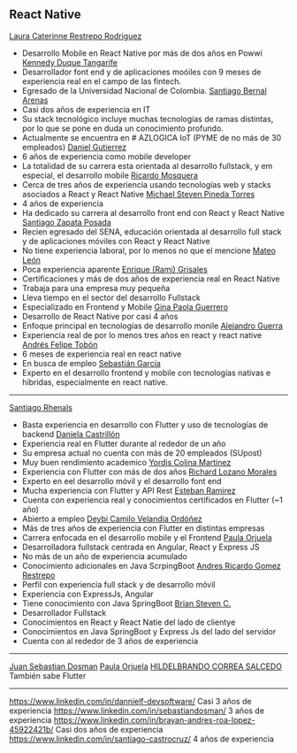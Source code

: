 ## React Native

[Laura Caterinne Restrepo Rodriguez](https://www.linkedin.com/in/laura-caterinne-restrepo-rodriguez-07673a34/overlay/about-this-profile/)
- Desarrollo Mobile en React Native por más de dos años en Powwi
[Kennedy Duque Tangarife](https://www.linkedin.com/in/kennedy-duque-tangarife-94a48b242/overlay/about-this-profile/?lipi=urn%3Ali%3Apage%3Ad_flagship3_profile_view_base%3B6IFRXN4yTRKjld%2BObcE7tA%3D%3D)
- Desarrollador font end y de aplicaciones moóiles con 9 meses de experiencia real en el campo de las fintech.
- Egresado de la Universidad Nacional de Colombia.
[Santiago Bernal Arenas](https://www.linkedin.com/in/santiagobernaldev/overlay/about-this-profile/?lipi=urn%3Ali%3Apage%3Ad_flagship3_profile_view_base%3BZ0%2FMPLnVRkmy75CmCWFUQQ%3D%3D)
- Casi dos años de experiencia en IT
- Su stack tecnológico incluye muchas tecnologías de ramas distintas, por lo que se pone en duda un conocimiento profundo.
- Actualmente se encuentra en # AZLOGICA IoT (PYME de no más de 30 empleados)
[Daniel Gutierrez](https://www.linkedin.com/in/danielgutierrezd-frontend-developer/overlay/about-this-profile/?lipi=urn%3Ali%3Apage%3Ad_flagship3_profile_view_base%3BSv3zt5emTTqJMhthA9gXAA%3D%3D)
- 6 años de experiencia como mobile developer
- La totalidad de su carrera esta orientada al desarrollo fullstack, y em especial, el desarrollo mobile
[Ricardo Mosquera](https://www.linkedin.com/in/ricardo-mosquera-8728b0165/overlay/about-this-profile/?lipi=urn%3Ali%3Apage%3Ad_flagship3_profile_view_base%3BbjEKudL5TCSuvfKtOx5pCw%3D%3D)
- Cerca de tres años de experiencia usando tecnologías web y stacks asociados a React y React Native
[Michael Steven Pineda Torres](https://www.linkedin.com/in/michaelspinedat/overlay/about-this-profile/?lipi=urn%3Ali%3Apage%3Ad_flagship3_profile_view_base%3BXx6caAhXTySpaF4iZOyjYg%3D%3D)
- 4 años de experiencia
- Ha dedicado su carrera al desarrollo front end con React y React Native
[Santiago Zapata Posada](https://www.linkedin.com/in/santizapatap1/overlay/about-this-profile/?lipi=urn%3Ali%3Apage%3Ad_flagship3_profile_view_base%3BDNld%2BWRuRJS5zxgkhIGA%2Bg%3D%3D)
- Recien egresado del SENA, educación orientada al desarrollo full stack y de aplicaciones móviles con React y React Native
- No tiene experiencia laboral, por lo menos no que el mencione
[Mateo León](https://www.linkedin.com/in/mateo-le%C3%B3n-097b57268/overlay/about-this-profile/?lipi=urn%3Ali%3Apage%3Ad_flagship3_profile_view_base%3BAokynWGxQEaCGx%2FvvTjrkg%3D%3D)
- Poca experiencia aparente
[Enrique (Rami) Grisales](https://www.linkedin.com/in/ramirogrisalesnoguera/overlay/about-this-profile/?lipi=urn%3Ali%3Apage%3Ad_flagship3_profile_view_base%3BBlE7O0KsRzu9nU5I%2Bh%2BseQ%3D%3D)
- Certificaciones y más de dos años de experiencia real en React Native
- Trabaja para una empresa muy pequeña
- Lleva tiempo en el sector del desarrollo Fullstack
- Especializado en Frontend y Mobile
[Gina Paola Guerrero](https://www.linkedin.com/in/gnaguerrer/overlay/about-this-profile/?lipi=urn%3Ali%3Apage%3Ad_flagship3_profile_view_base%3BjDLvBbOLQ0GbWU7Z1REyiQ%3D%3D)
- Desarrollo de React Native por casi 4 años
- Enfoque principal en tecnologías de desarrollo monile
[Alejandro Guerra](https://www.linkedin.com/in/alejandro-guerra-developer/overlay/about-this-profile/?lipi=urn%3Ali%3Apage%3Ad_flagship3_profile_view_base%3BAw%2FkyfirSPugHdaRWqUK6w%3D%3D)
- Experiencia real de por lo menos tres años en react y react native
[Andrés Felipe Tobón](https://www.linkedin.com/in/andr%C3%A9s-felipe-tob%C3%B3n-335a571b2/overlay/about-this-profile/?lipi=urn%3Ali%3Apage%3Ad_flagship3_profile_view_base%3BDzbvBkS0Q3%2B8ySX0hsHiMA%3D%3D)
- 6 meses de experiencia real en react native
- En busca de empleo
[Sebastián García](https://www.linkedin.com/in/sebastian-garcia-ospina/overlay/about-this-profile/?lipi=urn%3Ali%3Apage%3Ad_flagship3_profile_view_base%3B6UQaDhnLTwaf3cJM9nM64g%3D%3D)
- Experto en el desarrollo frontend y mobile con tecnologías nativas e híbridas, especialmente en react native.

---

[Santiago Rhenals](https://www.linkedin.com/in/santiagorr6/overlay/about-this-profile/)
- Basta experiencia en desarrollo con Flutter y uso de tecnologías de backend
[Daniela Castrillón](https://www.linkedin.com/in/danielacastrillon/overlay/about-this-profile/?lipi=urn%3Ali%3Apage%3Ad_flagship3_profile_view_base%3B6nEgfwIwTtq%2BMYPVgJg2zg%3D%3D)
- Experiencia real en Flutter durante al rededor de un año
- Su empresa actual no cuenta con más de 20 empleados (SUpost)
- Muy buen rendimiento academico
[Yordis Colina Martinez](https://www.linkedin.com/in/yordis-colina-martinez/overlay/about-this-profile/?lipi=urn%3Ali%3Apage%3Ad_flagship3_profile_view_base%3BXSuiSeo6Q%2F6wphjmFA5N5Q%3D%3D)
- Experiencia con Flutter con más de dos años
[Richard Lozano Morales](https://www.linkedin.com/in/rickdeveloper/overlay/about-this-profile/?lipi=urn%3Ali%3Apage%3Ad_flagship3_profile_view_base%3BnpJd3eIlRN%2B9Ewgq7MaRZw%3D%3D)
- Experto en eel desarrollo móvil y el desarrollo font end
- Mucha experiencia con Flutter y API Rest
[Esteban Ramirez](https://www.linkedin.com/in/estebanrramirezm/overlay/about-this-profile/?lipi=urn%3Ali%3Apage%3Ad_flagship3_profile_view_base%3BiIAW9sf1TfKlxY%2BZLKp%2BRw%3D%3D)
- Cuenta con experiencia real y conocimientos certificados en Flutter (~1 año)
- Abierto a empleo
[Deybi Camilo Velandia Ordóñez](https://www.linkedin.com/in/camilo-velandia-4aa113226/overlay/about-this-profile/?lipi=urn%3Ali%3Apage%3Ad_flagship3_profile_view_base%3B3vZCJHceQF%2Bzc59t2HEFYA%3D%3D)
- Más de tres años de experiencia con Flutter en distintas empresas
- Carrera enfocada en el desarrollo mobile y el Frontend
[Paula Orjuela](https://www.linkedin.com/in/paula-orjuela-468a22270/overlay/about-this-profile/?lipi=urn%3Ali%3Apage%3Ad_flagship3_profile_view_base%3BX761P1qNQqG%2Fr5tiFrRMnw%3D%3D)
- Desarrolladora fullstack centrada en Angular, React y Express JS
- No más de un año de experiencia acumulado
- Conocimiento adicionales en Java ScrpingBoot
[Andres Ricardo Gomez Restrepo](https://www.linkedin.com/in/andres-gomez-restrepo/overlay/about-this-profile/?lipi=urn%3Ali%3Apage%3Ad_flagship3_profile_view_base%3B1gIhRmK0RZygn1H%2F%2FBq6iQ%3D%3D)
- Perfil con experiencia full stack y de desarrollo móvil
- Experiencia con ExpressJs, Angular
- Tiene conocimiento con Java SpringBoot
[Brian Steven C.](https://www.linkedin.com/in/briancardonar/overlay/about-this-profile/?lipi=urn%3Ali%3Apage%3Ad_flagship3_profile_view_base%3B6HU71NODRQqfECPnpqacwA%3D%3D)
- Desarrollador Fullstack
- Conocimientos en React y React Natie del lado de clientye
- Conocimientos en Java SpringBoot y Express Js del lado del servidor
- Cuenta con al rededor de 3 años de experiencia

---

[Juan Sebastian Dosman](https://www.linkedin.com/in/sebastiandosman/overlay/about-this-profile/?lipi=urn%3Ali%3Apage%3Ad_flagship3_profile_view_base%3BB8tZsKc5R82mYAtigxZ%2FUQ%3D%3D)
[Paula Orjuela](https://www.linkedin.com/in/paula-orjuela-468a22270/overlay/about-this-profile/?lipi=urn%3Ali%3Apage%3Ad_flagship3_profile_view_base%3BHX4zJ0LOQ4mCDySQrvJ17g%3D%3D)
[HILDELBRANDO CORREA SALCEDO](https://www.linkedin.com/in/hildelbrandocorreasalcedo/overlay/about-this-profile/?lipi=urn%3Ali%3Apage%3Ad_flagship3_profile_view_base%3B33OM7eqqTjuD89aCB28LMw%3D%3D) También sabe Flutter

---

https://www.linkedin.com/in/dannielf-devsoftware/ Casi 3 años de experiencia
https://www.linkedin.com/in/sebastiandosman/ 3 años de experiencia
https://www.linkedin.com/in/brayan-andres-roa-lopez-45922421b/ Casi dos años de experiencia
https://www.linkedin.com/in/santiago-castrocruz/ 4 años de experiencia